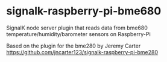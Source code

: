 # signalk-raspberry-pi-bme680
SignalK node server plugin that reads data from bme680 temperature/humidity/barometer sensors on Raspberry-Pi

Based on the plugin for the bme280 by Jeremy Carter<br>
https://github.com/jncarter123/signalk-raspberry-pi-bme280
